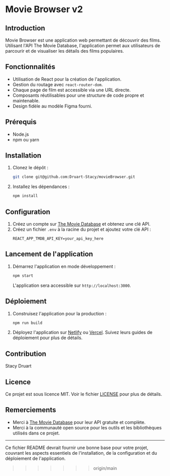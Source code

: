 # Movie Browser v2

## Introduction

Movie Browser est une application web permettant de découvrir des films. Utilisant l'API The Movie Database, l'application permet aux utilisateurs de parcourir et de visualiser les détails des films populaires.

## Fonctionnalités

- Utilisation de React pour la création de l'application.
- Gestion du routage avec `react-router-dom`.
- Chaque page de film est accessible via une URL directe.
- Composants réutilisables pour une structure de code propre et maintenable.
- Design fidèle au modèle Figma fourni.

## Prérequis

- Node.js
- npm ou yarn

## Installation

1. Clonez le dépôt :
   ```bash
   git clone git@github.com:Druart-Stacy/movieBrowser.git

2. Installez les dépendances :
   ```bash
   npm install
   ```

## Configuration

1. Créez un compte sur [The Movie Database](https://www.themoviedb.org/) et obtenez une clé API.
2. Créez un fichier `.env` à la racine du projet et ajoutez votre clé API :
   ```plaintext
   REACT_APP_TMDB_API_KEY=your_api_key_here
   ```

## Lancement de l'application

1. Démarrez l'application en mode développement :
   ```bash
   npm start
   ```
   L'application sera accessible sur `http://localhost:3000`.

## Déploiement

1. Construisez l'application pour la production :
   ```bash
   npm run build
   ```

2. Déployez l'application sur [Netlify](https://www.netlify.com/) ou [Vercel](https://vercel.com/). Suivez leurs guides de déploiement pour plus de détails.

## Contribution

Stacy Druart
## Licence

Ce projet est sous licence MIT. Voir le fichier [LICENSE](LICENSE) pour plus de détails.

## Remerciements

- Merci à [The Movie Database](https://www.themoviedb.org/) pour leur API gratuite et complète.
- Merci à la communauté open source pour les outils et les bibliothèques utilisés dans ce projet.

---

Ce fichier README devrait fournir une bonne base pour votre projet, couvrant les aspects essentiels de l'installation, de la configuration et du déploiement de l'application.
>>>>>>> origin/main
